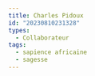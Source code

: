 ```yaml
---
title: Charles Pidoux
id: "20230810231328"
types:
  - Collaborateur
tags:
  - sapience africaine
  - sagesse
---
```


